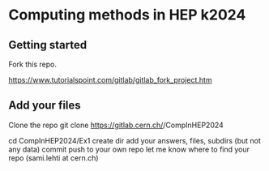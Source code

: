 # Computing methods in HEP k2024



## Getting started

Fork this repo.

https://www.tutorialspoint.com/gitlab/gitlab_fork_project.htm

## Add your files

Clone the repo
git clone https://gitlab.cern.ch/<your-gitlab-username>/CompInHEP2024

cd CompInHEP2024/Ex1
create dir <yourname>
add your answers, files, subdirs (but not any data)
commit
push to your own repo
let me know where to find your repo (sami.lehti at cern.ch)
